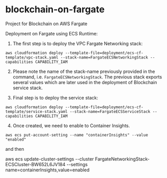 # blockchain-on-fargate
Project for Blockchain on AWS Fargate


Deployment on Fargate using ECS Runtime:

1. The first step is to deploy the VPC Fargate Networking stack:

``` aws cloudformation deploy --template-file=deployment/ecs-cf-template/vpc-stack.yaml --stack-name=FargateECSNetworkingStack --capabilities CAPABILITY_IAM ```
 
2. Please note the name of the stack-name previously provided in the command, i.e. ``` FargateECSNetworkingStack ```. The previous stack exports several values which are later used in the deployment of Blockchain service stack. 

3. Final step is to deploy the service stack:

``` aws cloudformation deploy --template-file=deployment/ecs-cf-template/service-stack.yaml --stack-name=FargateECSServiceStack --capabilities CAPABILITY_IAM ```


4. Once created, we need to enable to Container Insights.

``` aws ecs put-account-setting --name "containerInsights" --value "enabled" ```

and then

aws ecs update-cluster-settings --cluster FargateNetworkingStack-ECSCluster-BW652L6JV184 --settings name=containerInsights,value=enabled